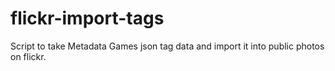 flickr-import-tags
==================

Script to take Metadata Games json tag data and import it into public photos on flickr.
